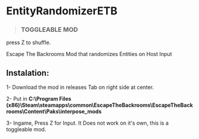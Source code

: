 # EntityRandomizerETB
> ### TOGGLEABLE MOD
press Z to shuffle.

Escape The Backrooms Mod that randomizes Entities on Host Input



## Instalation:

1- Download the mod in releases Tab on right side at center.

2- Put in **C:\Program Files (x86)\Steam\steamapps\common\EscapeTheBackrooms\EscapeTheBackrooms\Content\Paks\interpose_mods**

3- Ingame, Press Z for Input. It Does not work on it's own, this is a toggleable mod.

